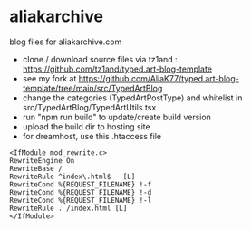 # aliakarchive
blog files for aliakarchive.com

- clone / download source files via tz1and : https://github.com/tz1and/typed.art-blog-template
- see my fork at https://github.com/AliaK77/typed.art-blog-template/tree/main/src/TypedArtBlog
- change the categories (TypedArtPostType) and whitelist in src/TypedArtBlog/TypedArtUtils.tsx
- run "npm run build" to update/create build version
- upload the build dir to hosting site
- for dreamhost, use this .htaccess file

````
<IfModule mod_rewrite.c>
RewriteEngine On
RewriteBase /
RewriteRule ^index\.html$ - [L]
RewriteCond %{REQUEST_FILENAME} !-f
RewriteCond %{REQUEST_FILENAME} !-d
RewriteCond %{REQUEST_FILENAME} !-l
RewriteRule . /index.html [L]
</IfModule>
````

